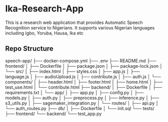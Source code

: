 # Ika-Research-App
This is a research web application that provides Automatic Speech Recognition service to Nigerians.
It supports various Nigerian languages including Igbo, Yoruba, Hausa, Ika etc

## Repo Structure

speech-app/
├── docker-compose.yml
├── .env
├── README.md
├── frontend/
│   ├── Dockerfile
│   ├── package.json
│   ├── package-lock.json
│   └── src/
│       ├── index.html
│       ├── styles.css
│       ├── app.js
│       ├── language.js
│       ├── audioUpload.js
│       ├── contribute.js
│       ├── auth.js
│       └── components/
│           ├── header.html
│           ├── footer.html
│           ├── home.html
│           ├── test_use.html
│           └── contribute.html
├── backend/
│   ├── Dockerfile
│   ├── requirements.txt
│   └── app/
│       ├── app.py
│       ├── config.py
│       ├── models.py
│       ├── auth.py
│       ├── preprocess.py
│       ├── inference.py
│       ├── s3_utils.py
│       ├── sagemaker_integration.py
│       └── routes/
│           ├── api.py
│           └── auth_routes.py
├── db/
│   ├── Dockerfile
│   └── init.sql
└── tests/
    ├── frontend/
    └── backend/
        └── test_app.py


